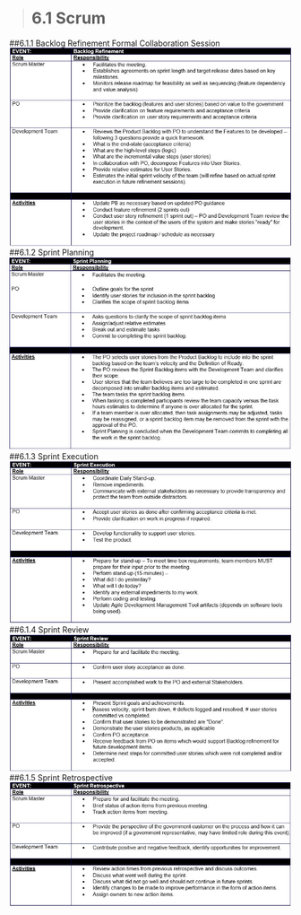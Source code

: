 > # **6.1** Scrum

##6.1.1 Backlog Refinement Formal Collaboration Session
![scrumbacklog](images/scrumbacklog.jpg)
##6.1.2 Sprint Planning
![sprintplanning](images/sprintplanning.jpg)
##6.1.3 Sprint Execution
![sprintexecution](images/sprintexecution.jpg)
##6.1.4 Sprint Review
![sprintreview](images/sprintreview.jpg)
##6.1.5 Sprint Retrospective
![sprintretro](images/sprintretro.jpg)
